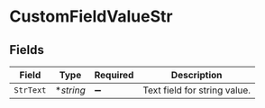 # CustomFieldValueStr


## Fields

| Field                        | Type                         | Required                     | Description                  |
| ---------------------------- | ---------------------------- | ---------------------------- | ---------------------------- |
| `StrText`                    | **string*                    | :heavy_minus_sign:           | Text field for string value. |